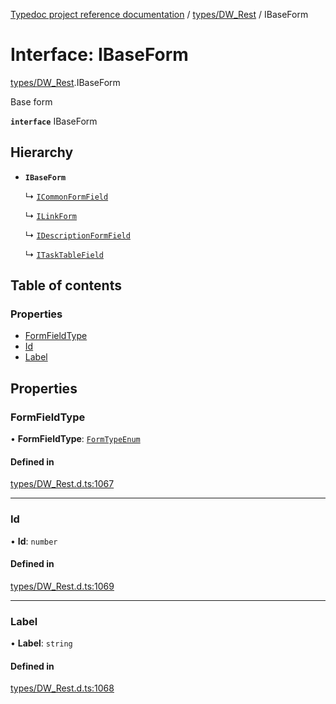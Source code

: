 [Typedoc project reference documentation](../README.md) / [types/DW_Rest](../modules/types_dw_rest.md) / IBaseForm

# Interface: IBaseForm

[types/DW_Rest](../modules/types_dw_rest.md).IBaseForm

Base form

**`interface`** IBaseForm

## Hierarchy

- **`IBaseForm`**

  ↳ [`ICommonFormField`](types_dw_rest.icommonformfield.md)

  ↳ [`ILinkForm`](types_dw_rest.ilinkform.md)

  ↳ [`IDescriptionFormField`](types_dw_rest.idescriptionformfield.md)

  ↳ [`ITaskTableField`](types_dw_rest.itasktablefield.md)

## Table of contents

### Properties

- [FormFieldType](types_dw_rest.ibaseform.md#formfieldtype)
- [Id](types_dw_rest.ibaseform.md#id)
- [Label](types_dw_rest.ibaseform.md#label)

## Properties

### FormFieldType

• **FormFieldType**: [`FormTypeEnum`](../enums/types_dw_rest.formtypeenum.md)

#### Defined in

[types/DW_Rest.d.ts:1067](https://github.com/DocuWare/REST-Sample-TS/blob/828b3d4/src/types/DW_Rest.d.ts#L1067)

___

### Id

• **Id**: `number`

#### Defined in

[types/DW_Rest.d.ts:1069](https://github.com/DocuWare/REST-Sample-TS/blob/828b3d4/src/types/DW_Rest.d.ts#L1069)

___

### Label

• **Label**: `string`

#### Defined in

[types/DW_Rest.d.ts:1068](https://github.com/DocuWare/REST-Sample-TS/blob/828b3d4/src/types/DW_Rest.d.ts#L1068)
